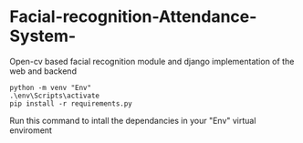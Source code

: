 # Facial-recognition-Attendance-System-

Open-cv based facial recognition module and django implementation of the web and backend

```pip install virtualenv
python -m venv "Env"
.\env\Scripts\activate
pip install -r requirements.py
```
Run this command to intall the dependancies in your "Env" virtual enviroment
